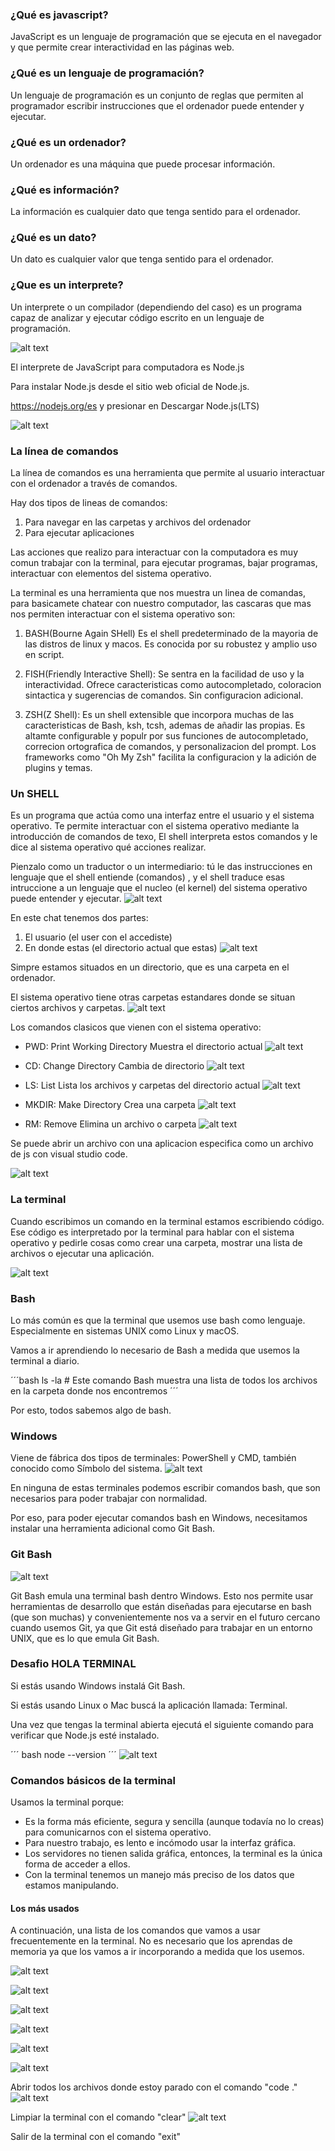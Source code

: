 ### ¿Qué es javascript?

JavaScript es un lenguaje de programación que se ejecuta en el navegador y que permite crear interactividad en las páginas web.

### ¿Qué es un lenguaje de programación?

Un lenguaje de programación es un conjunto de reglas que permiten al programador escribir instrucciones que el ordenador puede entender y ejecutar.

### ¿Qué es un ordenador?

Un ordenador es una máquina que puede procesar información.

### ¿Qué es información?

La información es cualquier dato que tenga sentido para el ordenador.

### ¿Qué es un dato?

Un dato es cualquier valor que tenga sentido para el ordenador.

### ¿Que es un interprete?
Un interprete o un compilador (dependiendo del caso)  es un programa capaz de analizar y ejecutar código escrito en un lenguaje de programación.

![alt text](image.png)

El interprete  de JavaScript para computadora es Node.js

Para instalar Node.js desde el sitio web oficial de Node.js.

https://nodejs.org/es y presionar en Descargar Node.js(LTS)

![alt text](image-1.png)

### La línea de comandos

La línea de comandos es una herramienta que permite al usuario interactuar con el ordenador a través de comandos.

Hay dos tipos de lineas de comandos:

1. Para navegar en las carpetas y archivos del ordenador
2. Para ejecutar aplicaciones

Las acciones que realizo para interactuar con la computadora es muy comun trabajar con  la terminal, para ejecutar programas, bajar programas, interactuar con elementos del sistema operativo.

La terminal es una herramienta que nos muestra un linea de comandas, para basicamete chatear con nuestro computador, las cascaras que mas nos permiten interactuar con el sistema operativo son:

1. BASH(Bourne Again SHell)
    Es el shell predeterminado de la mayoria de las distros de linux y macos. Es conocida por su robustez y amplio uso en script.
2. FISH(Friendly Interactive Shell):
    Se sentra en la facilidad de uso y la interactividad. Ofrece caracteristicas como autocompletado, coloracion sintactica y sugerencias de comandos. Sin configuracion adicional.   

3. ZSH(Z Shell):
    Es un shell extensible que incorpora muchas de las caracteristicas de Bash, ksh, tcsh, ademas de añadir las propias. Es altamte configurable y populr por sus funciones de autocompletado, correcion ortografica de comandos, y personalizacion del prompt. Los frameworks como "Oh My Zsh" facilita la configuracion y la adición de plugins y temas.

### Un SHELL

Es un programa que actúa como una interfaz entre el usuario y el sistema operativo. Te permite interactuar con el sistema operativo mediante la introducción de comandos de texo, El shell interpreta estos comandos y le dice al sistema operativo qué acciones realizar.

Pienzalo como un traductor o un intermediario: tú le das instrucciones en lenguaje que el shell entiende (comandos) , y el shell traduce esas intruccione a un lenguaje que el nucleo (el kernel) del sistema operativo puede entender y ejecutar. 
![alt text](image-2.png)

En este chat tenemos dos partes:

1. El usuario (el user con el accediste)
2. En donde estas (el directorio actual que estas)
![alt text](image-3.png)

Simpre estamos situados en un directorio, que es una carpeta en el ordenador.

El sistema operativo tiene otras carpetas estandares donde se situan ciertos archivos y carpetas.
![alt text](image-4.png)

Los comandos clasicos que vienen con el sistema operativo:

-   PWD: Print Working Directory
    Muestra el directorio actual
![alt text](image-5.png)

-   CD: Change Directory
    Cambia de directorio
![alt text](image-6.png)

-   LS: List
    Lista los archivos y carpetas del directorio actual
![alt text](image-7.png)

-   MKDIR: Make Directory
    Crea una carpeta
![alt text](image-8.png)


-   RM: Remove
    Elimina un archivo o carpeta
![alt text](image-9.png)


Se puede abrir un archivo con una aplicacion especifica como un archivo de js con visual studio code.

![alt text](image-10.png)

### La terminal
Cuando escribimos un comando en la terminal estamos escribiendo código. Ese código es interpretado por la terminal para hablar con el sistema operativo y pedirle cosas como crear una carpeta, mostrar una lista de archivos o ejecutar una aplicación.

![alt text](image-11.png)

### Bash
Lo más común es que la terminal que usemos use bash como lenguaje. Especialmente en sistemas UNIX como Linux y macOS.

Vamos a ir aprendiendo lo necesario de Bash a medida que usemos la terminal a diario.

´´´bash
ls -la   # Este comando Bash muestra una lista de todos los archivos en la carpeta donde nos encontremos
´´´	

Por esto, todos sabemos algo de bash.

### Windows
Viene de fábrica dos tipos de terminales: PowerShell y CMD, también conocido como Símbolo del sistema.
![alt text](image-12.png)

En ninguna de estas terminales podemos escribir comandos bash, que son necesarios para poder trabajar con normalidad.

Por eso, para poder ejecutar comandos bash en Windows, necesitamos instalar una herramienta adicional como Git Bash.

### Git Bash
![alt text](image-13.png)

Git Bash emula una terminal bash dentro Windows. Esto nos permite usar herramientas de desarrollo que están diseñadas para ejecutarse en bash (que son muchas) y convenientemente nos va a servir en el futuro cercano cuando usemos Git, ya que Git está diseñado para trabajar en un entorno UNIX, que es lo que emula Git Bash.


### Desafio HOLA TERMINAL
Si estás usando Windows instalá Git Bash.

Si estás usando Linux o Mac buscá la aplicación llamada: Terminal.

Una vez que tengas la terminal abierta ejecutá el siguiente comando para verificar que Node.js esté instalado.

´´´ bash
node --version
´´´
![alt text](image-14.png)

### Comandos básicos  de la terminal
Usamos la terminal porque:

- Es la forma más eficiente, segura y sencilla (aunque todavía no lo creas) para comunicarnos con el sistema operativo.
- Para nuestro trabajo, es lento e incómodo usar la interfaz gráfica.
- Los servidores no tienen salida gráfica, entonces, la terminal es la única forma de acceder a ellos.
- Con la terminal tenemos un manejo más preciso de los datos que estamos manipulando.

#### Los más usados
A continuación, una lista de los comandos que vamos a usar frecuentemente en la terminal. No es necesario que los aprendas de memoria ya que los vamos a ir incorporando a medida que los usemos.

![alt text](image-15.png)

![alt text](image-16.png)

![alt text](image-17.png)

![alt text](image-18.png)

![alt text](image-19.png)

![alt text](image-20.png)

Abrir todos los archivos donde estoy parado con el comando "code ."
![alt text](image-22.png)

Limpiar la terminal con el comando "clear"
![alt text](image-23.png)

Salir de la terminal con el comando "exit"